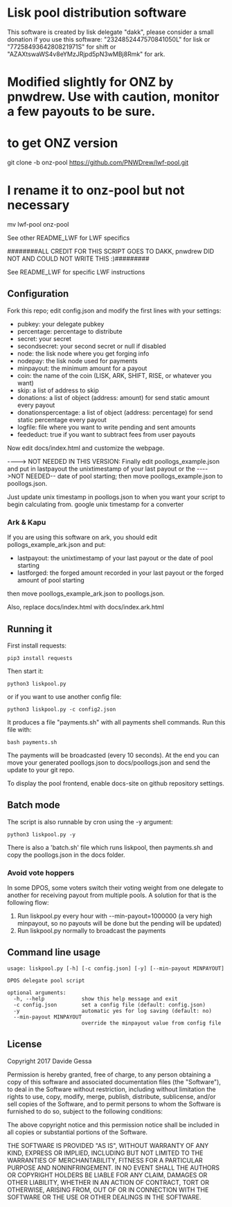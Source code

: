 # Lisk pool distribution software 
This software is created by lisk delegate "dakk", please consider a small donation if you
use this software: "2324852447570841050L" for lisk or "7725849364280821971S" for shift or
"AZAXtswaWS4v8eYMzJRjpd5pN3wMBj8Rmk" for ark.

# Modified slightly for ONZ by pnwdrew. Use with caution, monitor a few payouts to be sure.

# to get ONZ version

  git clone -b onz-pool https://github.com/PNWDrew/lwf-pool.git
  
# I rename it to onz-pool but not necessary

  mv lwf-pool onz-pool
  
See other README_LWF for LWF specifics

########ALL CREDIT FOR THIS SCRIPT GOES TO DAKK, pnwdrew DID NOT AND COULD NOT WRITE THIS :)#########

  See README_LWF for specific LWF instructions

## Configuration
Fork this repo; edit config.json and modify the first lines with your settings:

- pubkey: your delegate pubkey
- percentage: percentage to distribute
- secret: your secret
- secondsecret: your second secret or null if disabled
- node: the lisk node where you get forging info
- nodepay: the lisk node used for payments
- minpayout: the minimum amount for a payout
- coin: the name of the coin (LISK, ARK, SHIFT, RISE, or whatever you want)
- skip: a list of address to skip
- donations: a list of object (address: amount) for send static amount every payout
- donationspercentage: a list of object (address: percentage) for send static percentage every payout
- logfile: file where you want to write pending and sent amounts
- feededuct: true if you want to subtract fees from user payouts

Now edit docs/index.html and customize the webpage.

----> NOT NEEDED IN THIS VERSION: Finally edit poollogs_example.json and put in lastpayout the unixtimestamp of your last payout or the
---->NOT NEEDED-- date of pool starting; then move poollogs_example.json to poollogs.json.

Just update unix timestamp in poollogs.json to when you want your script to begin calculating from. 
google unix timestamp for a converter

### Ark & Kapu
If you are using this software on ark, you should edit pollogs_example_ark.json and put:

- lastpayout: the unixtimestamp of your last payout or the date of pool starting 
- lastforged: the forged amount recorded in your last payout or the forged amount of pool starting

then move poollogs_example_ark.json to poollogs.json.

Also, replace docs/index.html with docs/index.ark.html

## Running it

First install requests:

`pip3 install requests`

Then start it:

`python3 liskpool.py`

or if you want to use another config file:

`python3 liskpool.py -c config2.json`

It produces a file "payments.sh" with all payments shell commands. Run this file with:

`bash payments.sh`

The payments will be broadcasted (every 10 seconds). At the end you can move your generated
poollogs.json to docs/poollogs.json and send the update to your git repo.

To display the pool frontend, enable docs-site on github repository settings.




## Batch mode

The script is also runnable by cron using the -y argument:

`python3 liskpool.py -y`

There is also a 'batch.sh' file which runs liskpool, then payments.sh and copy the poollogs.json
in the docs folder.


### Avoid vote hoppers

In some DPOS, some voters switch their voting weight from one delegate to another for
receiving payout from multiple pools. A solution for that is the following flow:

1. Run liskpool.py every hour with --min-payout=1000000 (a very high minpayout, so no payouts will be done but the pending will be updated)
2. Run liskpool.py normally to broadcast the payments


## Command line usage

```
usage: liskpool.py [-h] [-c config.json] [-y] [--min-payout MINPAYOUT]

DPOS delegate pool script

optional arguments:
  -h, --help            show this help message and exit
  -c config.json        set a config file (default: config.json)
  -y                    automatic yes for log saving (default: no)
  --min-payout MINPAYOUT
                        override the minpayout value from config file
```

## License
Copyright 2017 Davide Gessa

Permission is hereby granted, free of charge, to any person obtaining a copy of this software and associated documentation files (the "Software"), to deal in the Software without restriction, including without limitation the rights to use, copy, modify, merge, publish, distribute, sublicense, and/or sell copies of the Software, and to permit persons to whom the Software is furnished to do so, subject to the following conditions:

The above copyright notice and this permission notice shall be included in all copies or substantial portions of the Software.

THE SOFTWARE IS PROVIDED "AS IS", WITHOUT WARRANTY OF ANY KIND, EXPRESS OR IMPLIED, INCLUDING BUT NOT LIMITED TO THE WARRANTIES OF MERCHANTABILITY, FITNESS FOR A PARTICULAR PURPOSE AND NONINFRINGEMENT. IN NO EVENT SHALL THE AUTHORS OR COPYRIGHT HOLDERS BE LIABLE FOR ANY CLAIM, DAMAGES OR OTHER LIABILITY, WHETHER IN AN ACTION OF CONTRACT, TORT OR OTHERWISE, ARISING FROM, OUT OF OR IN CONNECTION WITH THE SOFTWARE OR THE USE OR OTHER DEALINGS IN THE SOFTWARE.

